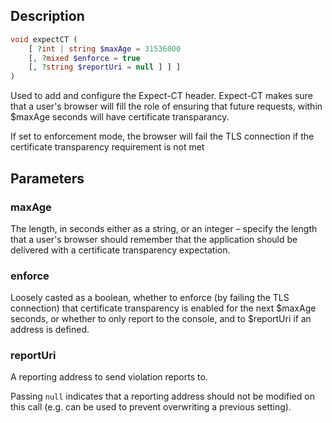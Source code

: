 ## Description
```php
void expectCT (
    [ ?int | string $maxAge = 31536000 
    [, ?mixed $enforce = true 
    [, ?string $reportUri = null ] ] ] 
)
```

Used to add and configure the Expect-CT header.
Expect-CT makes sure that a user's browser will fill the role of
ensuring that future requests, within $maxAge seconds will have
certificate transparancy.

If set to enforcement mode, the browser will fail the TLS connection if
the certificate transparency requirement is not met

## Parameters
### maxAge
The length, in seconds either as a string, or an integer – specify the
 length that a user's browser should remember that the application
 should be delivered with a certificate transparency expectation.

### enforce
Loosely casted as a boolean, whether to enforce (by failing the TLS
 connection) that certificate transparency is enabled for the next
 $maxAge seconds, or whether to only report to the console, and to
 $reportUri if an address is defined.

### reportUri
A reporting address to send violation reports to.

 Passing `null` indicates that a reporting address should not be modified
 on this call (e.g. can be used to prevent overwriting a previous
 setting).
